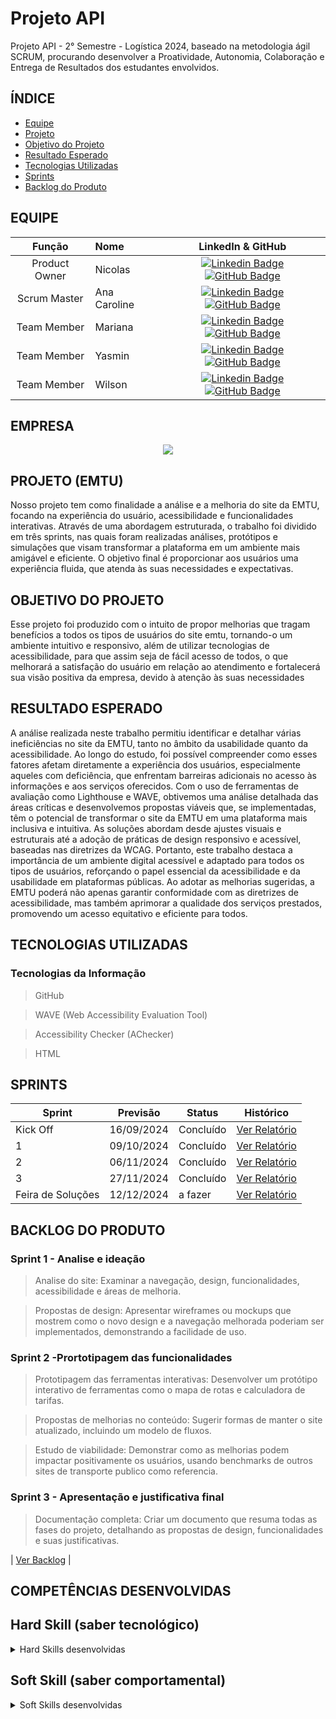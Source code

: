 # Projeto API
Projeto API - 2° Semestre - Logística 2024, baseado na metodologia ágil SCRUM, procurando desenvolver a Proatividade, Autonomia, Colaboração e Entrega de Resultados dos estudantes envolvidos.


## ÍNDICE

* [Equipe](#equipe)
* [Projeto](#projeto)
* [Objetivo do Projeto](#objetivo-do-projeto)
* [Resultado Esperado](#resultado-esperado)
* [Tecnologias Utilizadas](#tecnologias-utilizadas)
* [Sprints](#sprints)
* [Backlog do Produto](#backlog-do-produto)


## EQUIPE
|    Função     | Nome                                  |                                                                                                                                                      LinkedIn & GitHub                                                                                                                                                      |
| :-----------: | :------------------------------------ | :-------------------------------------------------------------------------------------------------------------------------------------------------------------------------------------------------------------------------------------------------------------------------------------------------------------------------: |
| Product Owner |  Nicolas    |     [![Linkedin Badge](https://img.shields.io/badge/Linkedin-blue?style=flat-square&logo=Linkedin&logoColor=white)](https://www.linkedin.com/in/nicolas-anderson-ferreira-freitas-34b082302?utm_source=share&utm_campaign=share_via&utm_content=profile&utm_medium=android_app) [![GitHub Badge](https://img.shields.io/badge/GitHub-111217?style=flat-square&logo=github&logoColor=white)](https://github.com/Slot148)       |
| Scrum Master  | Ana Caroline |      [![Linkedin Badge](https://img.shields.io/badge/Linkedin-blue?style=flat-square&logo=Linkedin&logoColor=white)](https://www.linkedin.com/in/ana-caroline-7570ba2a3?utm_source=share&utm_campaign=share_via&utm_content=profile&utm_medium=android_app) [![GitHub Badge](https://img.shields.io/badge/GitHub-111217?style=flat-square&logo=github&logoColor=white)](https://github.com/anacarolinae)     |
|  Team Member  | Mariana                 |         [![Linkedin Badge](https://img.shields.io/badge/Linkedin-blue?style=flat-square&logo=Linkedin&logoColor=white)]() [![GitHub Badge](https://img.shields.io/badge/GitHub-111217?style=flat-square&logo=github&logoColor=white)]()        |
|  Team Member  | Yasmin                 |   [![Linkedin Badge](https://img.shields.io/badge/Linkedin-blue?style=flat-square&logo=Linkedin&logoColor=white)]() [![GitHub Badge](https://img.shields.io/badge/GitHub-111217?style=flat-square&logo=github&logoColor=white)]()   |
|  Team Member  | Wilson     |           [![Linkedin Badge](https://img.shields.io/badge/Linkedin-blue?style=flat-square&logo=Linkedin&logoColor=white)]() [![GitHub Badge](https://img.shields.io/badge/GitHub-111217?style=flat-square&logo=github&logoColor=white)]()          |


## EMPRESA

<p align="center">
  <img src="https://github.com/anacarolinae/Projeto-API-2-Semestre-Logistica/blob/main/Imagens/EMTU%20Logo.png"/>

</p>
</span>


## PROJETO (EMTU)

  Nosso projeto tem como finalidade a análise e a melhoria do site da EMTU, focando na experiência do usuário, acessibilidade e funcionalidades interativas. Através de uma abordagem estruturada, o trabalho foi dividido em três sprints, nas quais foram realizadas análises, protótipos e simulações que visam transformar a plataforma em um ambiente mais amigável e eficiente. O objetivo final é proporcionar aos usuários uma experiência fluida, que atenda às suas necessidades e expectativas.

## OBJETIVO DO PROJETO

  Esse projeto foi produzido com o intuito de propor melhorias que tragam benefícios a todos os tipos de usuários do site emtu, tornando-o um ambiente intuitivo e responsivo, além de utilizar tecnologias de acessibilidade, para que assim seja de fácil acesso de todos, o que melhorará a satisfação do usuário em relação ao atendimento e fortalecerá sua visão positiva da empresa, devido à atenção às suas necessidades

## RESULTADO ESPERADO

A análise realizada neste trabalho permitiu identificar e detalhar várias
ineficiências no site da EMTU, tanto no âmbito da usabilidade quanto da
acessibilidade. Ao longo do estudo, foi possível compreender como esses fatores afetam diretamente a experiência dos usuários, especialmente aqueles com deficiência, que enfrentam barreiras adicionais no acesso às informações e aos serviços oferecidos.
Com o uso de ferramentas de avaliação como Lighthouse e WAVE, obtivemos
uma análise detalhada das áreas críticas e desenvolvemos propostas viáveis que, se implementadas, têm o potencial de transformar o site da EMTU em uma plataforma mais inclusiva e intuitiva. As soluções abordam desde ajustes visuais e estruturais até a adoção de práticas de design responsivo e acessível, baseadas nas diretrizes da
WCAG.
Portanto, este trabalho destaca a importância de um ambiente digital acessível e adaptado para todos os tipos de usuários, reforçando o papel essencial da
acessibilidade e da usabilidade em plataformas públicas. Ao adotar as melhorias
sugeridas, a EMTU poderá não apenas garantir conformidade com as diretrizes de acessibilidade, mas também aprimorar a qualidade dos serviços prestados,
promovendo um acesso equitativo e eficiente para todos.

## TECNOLOGIAS UTILIZADAS

 ### Tecnologias da Informação
> GitHub

> WAVE (Web Accessibility Evaluation Tool)

> Accessibility Checker (AChecker)

> HTML


## SPRINTS

Sprint | Previsão | Status| Histórico|
|------|--------|------|--------|
|Kick Off | 16/09/2024 | Concluído| [Ver Relatório](https://github.com/anacarolinae/Projeto-API-2-Semestre-Logistica/blob/main/Documenta%C3%A7%C3%A3o/Relatorio%20Projeto%20EMTU.pdf) | 
|1 | 09/10/2024 | Concluído | [Ver Relatório](https://github.com/anacarolinae/Projeto-API-2-Semestre-Logistica/blob/main/Documenta%C3%A7%C3%A3o/Relatorio%20Projeto%20EMTU.pdf) | 
|2|  06/11/2024| Concluído |[Ver Relatório](https://github.com/anacarolinae/Projeto-API-2-Semestre-Logistica/blob/main/Documenta%C3%A7%C3%A3o/Relatorio%20Projeto%20EMTU.pdf) | 
|3| 27/11/2024 | Concluído |[Ver Relatório](https://github.com/anacarolinae/Projeto-API-2-Semestre-Logistica/blob/main/Documenta%C3%A7%C3%A3o/Relatorio%20Final%20Projeto%20EMTU%20.pdf) | 
|Feira de Soluções|12/12/2024 | a fazer |[Ver Relatório](https://github.com/anacarolinae/Projeto-API-2-Semestre-Logistica/blob/main/Documenta%C3%A7%C3%A3o/Relatorio%20Final%20Projeto%20EMTU%20.pdf) | 


## BACKLOG DO PRODUTO

 ### Sprint 1 - Analise e ideação

> Analise do site: Examinar a navegação, design, funcionalidades,
acessibilidade e áreas de melhoria.

> Propostas de design: Apresentar wireframes ou mockups que mostrem como
o novo design e a navegação melhorada poderiam ser implementados,
demonstrando a facilidade de uso.

 ### Sprint 2 -Prortotipagem das funcionalidades

> Prototipagem das ferramentas interativas: Desenvolver um protótipo
interativo de ferramentas como o mapa de rotas e calculadora de tarifas.

> Propostas de melhorias no conteúdo: Sugerir formas de manter o site
atualizado, incluindo um modelo de fluxos.

> Estudo de viabilidade: Demonstrar como as melhorias podem impactar
positivamente os usuários, usando benchmarks de outros sites de transporte
publico como referencia.

 ### Sprint 3 - Apresentação e justificativa final

> Documentação completa: Criar um documento que resuma todas as fases do
projeto, detalhando as propostas de design, funcionalidades e suas
justificativas.

</details>

| [Ver Backlog](https://github.com/anacarolinae/Projeto-API-2-Semestre-Logistica/blob/main/EMTU.zip) | 

## COMPETÊNCIAS DESENVOLVIDAS

## Hard Skill (saber tecnológico)
<details>
<summary>Hard Skills desenvolvidas</summary>
  
| Tecnologia/Metodologia | Classificação |
| ---------------------- | ------------- |
| GitHub | ★ ★ ★ ★ ★ ★ ★ ★ ★ ★ |
| Gestão de Projetos | ★ ★ ★ ★ ☆ ☆ ☆ ☆ ☆ ☆ |
| Scrum Master | ★ ★ ★ ★ ★ ★ ☆ ☆ ☆ ☆  |
| Prodct Owner | ★ ★ ★ ★ ★ ★ ☆ ☆ ☆ ☆ |
 
</details>


## Soft Skill (saber comportamental)
<details>
<summary>Soft Skills desenvolvidas</summary>

| Habilidades | Classificação |
| ---------------------- | ------------- |
| Colaboração | ★ ★ ★ ★ ★ ☆ ☆ ☆ ☆ ☆ |
| Proatividade| ★ ★ ★ ★ ★ ☆ ☆ ☆ ☆ ☆ |
| Pensamento Crítico | ★ ★ ★ ★ ★ ☆ ☆ ☆ ☆ ☆ |
| Gerenciamento de Tempo | ★ ★ ★ ★ ★ ☆ ☆ ☆ ☆ ☆ |
| Adaptabilidade | ★ ★ ★ ★ ★ ☆ ☆ ☆ ☆ ☆ |
| Resiliência | ★ ★ ★ ★ ★ ☆ ☆ ☆ ☆ ☆ |


</details>



